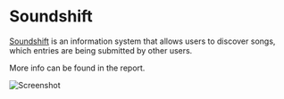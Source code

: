 # Soundshift

[Soundshift](http://88.200.63.148:3000) is an information system that allows users to discover songs, which entries are being submitted by other users.

More info can be found in the report.

![Screenshot](Screenshot%202024-03-21%20at%2004.25.50.png)
